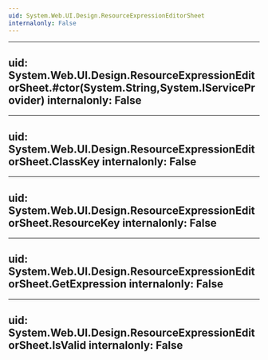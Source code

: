 ```yaml
---
uid: System.Web.UI.Design.ResourceExpressionEditorSheet
internalonly: False
---
```


---
uid: System.Web.UI.Design.ResourceExpressionEditorSheet.#ctor(System.String,System.IServiceProvider)
internalonly: False
---

---
uid: System.Web.UI.Design.ResourceExpressionEditorSheet.ClassKey
internalonly: False
---

---
uid: System.Web.UI.Design.ResourceExpressionEditorSheet.ResourceKey
internalonly: False
---

---
uid: System.Web.UI.Design.ResourceExpressionEditorSheet.GetExpression
internalonly: False
---

---
uid: System.Web.UI.Design.ResourceExpressionEditorSheet.IsValid
internalonly: False
---
